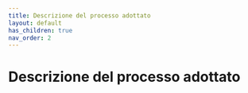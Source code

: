 ```yaml
---
title: Descrizione del processo adottato
layout: default
has_children: true
nav_order: 2
---
```


# Descrizione del processo adottato
